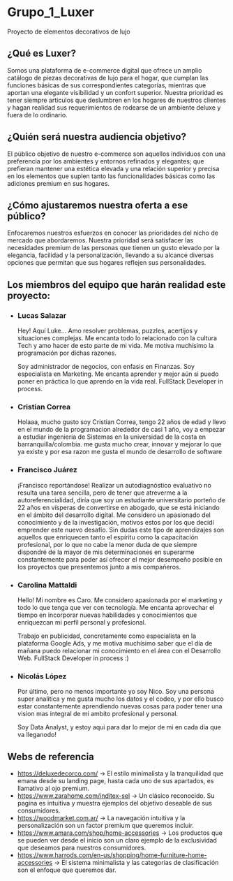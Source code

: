 # Grupo_1_Luxer
Proyecto de elementos decorativos de lujo

## ¿Qué es Luxer? 
Somos una plataforma de e-commerce digital que ofrece un amplio catálogo de piezas decorativas de lujo para el hogar, que cumplan las funciones básicas de sus correspondientes categorías, mientras que aportan una elegante visibilidad y un confort superior.
Nuestra prioridad es tener siempre articulos que deslumbren en los hogares de nuestros clientes y hagan realidad sus requerimientos de rodearse de un ambiente deluxe y fuera de lo ordinario.

## ¿Quién será nuestra audiencia objetivo?
El público objetivo de nuestro e-commerce son aquellos individuos con una preferencia por los ambientes y entornos refinados y elegantes; que prefieran mantener una estética elevada y una relación superior y precisa en los elementos que suplen tanto las funcionalidades básicas como las adiciones premium en sus hogares.

## ¿Cómo ajustaremos nuestra oferta a ese público?
Enfocaremos nuestros esfuerzos en conocer las prioridades del nicho de mercado que abordaremos. Nuestra prioridad será satisfacer las necesidades premium de las personas que tienen un gusto elevado por la elegancia, facilidad y la personalización, llevando a su alcance diversas opciones que permitan que sus hogares reflejen sus personalidades.

## Los miembros del equipo que harán realidad este proyecto:
- ### Lucas Salazar
  Hey! Aquí Luke...  Amo resolver problemas, puzzles, acertijos y situaciones complejas. Me encanta todo lo relacionado con la cultura Tech y amo hacer de esto parte de mi vida. Me motiva muchísimo la programación por dichas razones.
  
  Soy administrador de negocios, con enfasis en Finanzas. Soy especialista en Marketing. Me encanta aprender y mejor aún si puedo poner en práctica lo que aprendo en la vida real. FullStack Developer in process.

- ### Cristian Correa
  Holaaa, mucho gusto soy Cristian Correa, tengo 22 años de edad y llevo en el mundo de la programacion alrededor de casi 1 año, voy a empezar a estudiar ingenieria de Sistemas  en la universidad de la costa en barranquilla/colombia. me gusta mucho crear, innovar y mejorar lo que ya existe y por esa razon me gusta el mundo de desarrollo de software
- ### Francisco Juárez
   ¡Francisco reportándose! Realizar un autodiagnóstico evaluativo no resulta una tarea sencilla, pero de tener que atreverme a la autoreferencialidad, diría que soy un estudiante universitario porteño de 22 años en vísperas de convertirse en abogado, que se está iniciando en el ámbito del desarrollo digital. Me considero un apasionado del conocimiento y de la investigación, motivos estos por los que decidí emprender este nuevo desafío. Sin dudas este tipo de aprendizajes son aquellos que enriquecen tanto el espíritu como la capacitación profesional, por lo que no cabe la menor duda de que siempre dispondré de la mayor de mis determinaciones en superarme constantemente para poder así ofrecer el mejor desempeño posible en los proyectos que presentemos junto a mis compañeros.
  
- ### Carolina Mattaldi
  Hello! Mi nombre es Caro. Me considero apasionada por el marketing y todo lo que tenga que ver con tecnología. Me encanta aprovechar el tiempo en incorporar nuevas habilidades y conocimientos que enriquezcan mi perfil personal y profesional. 
  
  Trabajo en publicidad, concretamente como especialista en la plataforma Google Ads, y me motiva muchísimo saber que el día de mañana puedo relacionar mi conocimiento en el área con el Desarrollo Web. FullStack Developer in process :)
  
- ### Nicolás López
   Por último, pero no menos importante yo soy Nico. Soy una persona super analitica y me gusta mucho los datos y el codeo, y por ello busco estar constantemente aprendiendo nuevas cosas para poder tener una vision mas integral de mi ambito profesional y personal.

   Soy Data Analyst, y estoy aqui para dar lo mejor de mi en cada dia que va lleganodo!
   
## Webs de referencia
- https://deluxedecorco.com/  -> El estilo minimalista y la tranquilidad que emana desde su landing page, hasta cada uno de sus apartados, es llamativo al ojo premium.
- https://www.zarahome.com/inditex-sel  -> Un clásico reconocido. Su pagina es intuitiva y muestra ejemplos del objetivo deseable de sus consumidores.
- https://woodmarket.com.ar/  -> La navegación intuitiva y la personalización son un factor premium que queremos incluir.
- https://www.amara.com/shop/home-accessories -> Los productos que se pueden ver desde el inicio son un claro ejemplo de la exclusividad que deseamos para nuestros consumidores.
- https://www.harrods.com/en-us/shopping/home-furniture-home-accessories  -> El sistema minimalista y las categorias de clasificación son el enfoque que queremos dar.
